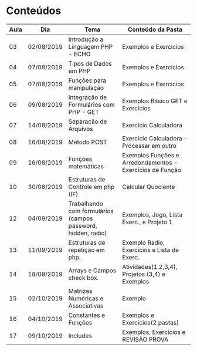 # Conteúdos

| Aula | Dia | Tema | Conteúdo da Pasta |
|-----|------|-------------------|------------|
| 03 | 02/08/2019 | Introdução a Linguagem PHP - ECHO | Exemplos e Exercícios |
| 04 | 07/08/2019 | Tipos de Dados em PHP | Exemplos e Exercícios |
| 05 | 07/08/2019 | Funções para manipulação| Exemplos e Exercícios |
| 06 | 09/08/2019 | Integração de Formulários com PHP - GET | Exemplos Básico GET e Exercícios |
| 07 | 14/08/2019 | Separação de Arquivos | Exercício Calculadora |
| 08 | 16/08/2019 | Método POST | Exercício Calculadora - Processar em outro |
| 09 | 16/08/2019 | Funções matemáticas | Exemplos Funções e Arredondamentos - Exercícios de Função |
| 10 | 30/08/2019 | Estruturas de Controle em php (IF) | Calcular Quociente |
| 12 | 04/09/2019 | Trabalhando com formulários (campos password, hidden, radio) | Exemplos, Jogo, Lista Exerc., e Projeto 1 |
| 13 | 11/09/2019 | Estruturas de repetição em php. | Exemplo Radio, Exercícios e Lista de Exerc. |
| 14 | 18/09/2019 | Arrays e Campos check box. | Atividades(1,2,3,4), Projetos (3,4) e Exemplos |
| 15 | 02/10/2019 | Matrizes Numéricas e Associativas | Exemplo |
| 16 | 04/10/2019 | Constantes e Funções | Exemplos e Exercícios(2 pastas) |
| 17 | 09/10/2019 | Includes | Exemplos, Exercícios e REVISÃO PROVA|
